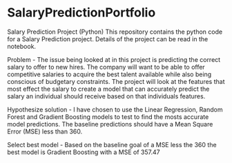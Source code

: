 # SalaryPredictionPortfolio
Salary Prediction Project (Python) This repository contains the python code for a Salary Prediction project. Details of the project can be read in the notebook.

Problem - 
The issue being looked at in this project is predicting the correct salary to offer to new hires. The company will want to be able to offer competitive salaries to acquire the best talent available while also being conscious of budgetary constraints. The project will look at the features that most effect the salary to create a model that can accurately predict the salary an individual should receive based on that individuals features.

Hypothesize solution - I have chosen to use the Linear Regression, Random Forest and Gradient Boosting models to test to find the mosts accurate model predictions. The baseline predictions should have a Mean Square Error (MSE) less than 360.

Select best model - Based on the baseline goal of a MSE less the 360 the best model is Gradient Boosting with a MSE of 357.47
